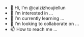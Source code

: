 - 👋 Hi, I’m @caizizhoujiellun
- 👀 I’m interested in ...
- 🌱 I’m currently learning ...
- 💞️ I’m looking to collaborate on ...
- 📫 How to reach me ...

<!---
caizizhoujiellun/caizizhoujiellun is a ✨ special ✨ repository because its `README.md` (this file) appears on your GitHub profile.
You can click the Preview link to take a look at your changes.
--->
